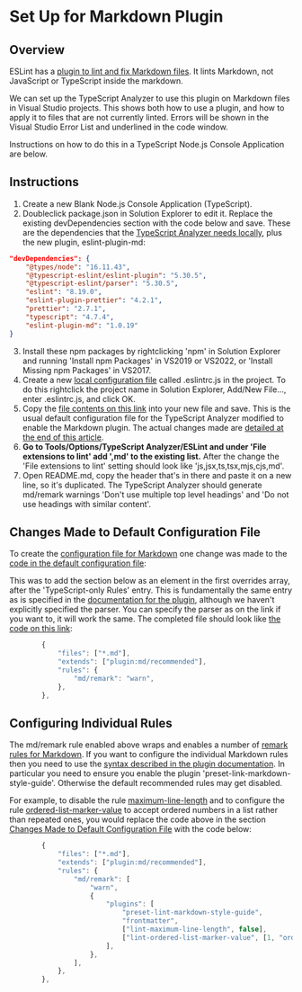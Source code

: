 ﻿# Set Up for Markdown Plugin

## Overview

ESLint has a [plugin to lint and fix Markdown files](https://github.com/leo-buneev/eslint-plugin-md).  It lints Markdown, not JavaScript or TypeScript inside the markdown.  

We can set up the TypeScript Analyzer to use this plugin on Markdown files in Visual Studio projects.  This shows both how to use a plugin, and how to apply it to files that are not currently linted.  Errors will be shown in the Visual Studio Error List and underlined in the code window.

Instructions on how to do this in a TypeScript Node.js Console Application are below.

## Instructions

1. Create a new Blank Node.js Console Application (TypeScript).
2. Doubleclick package.json in Solution Explorer to edit it.  Replace the existing devDependencies section with the code below and save.  These are the dependencies that the [TypeScript Analyzer needs locally](installs.md#localinstall), plus the new plugin, eslint-plugin-md:
``` json
"devDependencies": {
    "@types/node": "16.11.43",
    "@typescript-eslint/eslint-plugin": "5.30.5",
    "@typescript-eslint/parser": "5.30.5",
    "eslint": "8.19.0",
    "eslint-plugin-prettier": "4.2.1",
    "prettier": "2.7.1",
    "typescript": "4.7.4",
    "eslint-plugin-md": "1.0.19"
}
```
3. Install these npm packages by rightclicking 'npm' in Solution Explorer and running 'Install npm Packages' in VS2019 or VS2022, or 'Install Missing npm Packages' in VS2017.
4. Create a new [local configuration file](localconfiguration.md) called .eslintrc.js in the project.  To do this rightclick the project name in Solution Explorer, Add/New File..., enter .eslintrc.js, and click OK.
5. Copy the [file contents on this link](setupmarkdownconfig.md) into your new file and save.  This is the usual default configuration file for the TypeScript Analyzer modified to enable the Markdown plugin.  The actual changes made are [detailed at the end of this article](setupmarkdown.md#changesmadetodefaultconfig).
6. **Go to Tools/Options/TypeScript Analyzer/ESLint and under 'File extensions to lint' add ',md' to the existing list.**  After the change the 'File extensions to lint' setting should look like 'js,jsx,ts,tsx,mjs,cjs,md'.
7. Open README.md, copy the header that's in there and paste it on a new line, so it's duplicated.  The TypeScript Analyzer should generate md/remark warnings 'Don't use multiple top level headings' and 'Do not use headings with similar content'.

## <a name="changesmadetodefaultconfig"></a>Changes Made to Default Configuration File

To create the [configuration file for Markdown](setupmarkdownconfig.md) one change was made to the [code in the default configuration file](defaultconfig.md#defaulteslintrc):

This was to add the section below as an element in the first overrides array, after the 'TypeScript-only Rules' entry.  This is fundamentally the same entry as is specified in the [documentation for the plugin](https://github.com/leo-buneev/eslint-plugin-md#usage), although we haven't explicitly specified the parser.  You can specify the parser as on the link if you want to, it will work the same.  The completed file should look like [the code on this link](setupmarkdownconfig.md):
``` javascript
        {
            "files": ["*.md"],
            "extends": ["plugin:md/recommended"],
            "rules": {
                "md/remark": "warn",
            },
        },
```
## Configuring Individual Rules

The md/remark rule enabled above wraps and enables a number of [remark rules for Markdown](https://github.com/remarkjs/remark-lint#rules).  If you want to configure the individual Markdown rules then you need to use the [syntax described in the plugin documentation](https://github.com/leo-buneev/eslint-plugin-md#supported-rules).  In particular you need to ensure you enable the plugin 'preset-link-markdown-style-guide'.  Otherwise the default recommended rules may get disabled.

For example, to disable the rule [maximum-line-length](https://github.com/remarkjs/remark-lint/tree/main/packages/remark-lint-maximum-line-length) and to configure the rule [ordered-list-marker-value](https://github.com/remarkjs/remark-lint/tree/main/packages/remark-lint-ordered-list-marker-value) to accept ordered numbers in a list rather than repeated ones, you would replace the code above in the section [Changes Made to Default Configuration File](setupmarkdown.md#changesmadetodefaultconfig) with the code below:
``` javascript
        {
            "files": ["*.md"],
            "extends": ["plugin:md/recommended"],
            "rules": {
                "md/remark": [
                    "warn",
                    {
                        "plugins": [
                            "preset-lint-markdown-style-guide",
                            "frontmatter",
                            ["lint-maximum-line-length", false],
                            ["lint-ordered-list-marker-value", [1, "ordered"]]
                        ],
                    },
                ],
            },
        },
```